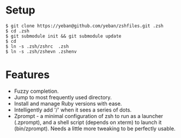 Setup
=====

    $ git clone https://yeban@github.com/yeban/zshfiles.git .zsh
    $ cd .zsh
    $ git submodule init && git submodule update
    $ cd
    $ ln -s .zsh/zshrc  .zsh
    $ ln -s .zsh/zshevn .zshenv

Features
========

* Fuzzy completion.
* Jump to most frequently used directory.
* Install and manage Ruby versions with ease.
* Intelligently add '/' when it sees a series of dots.
* Zprompt - a minimal configuration of zsh to run as a launcher (.zprompt), and
  a shell script (depends on xterm) to launch it (bin/zprompt).  Needs a little
  more tweaking to be perfectly usable.
